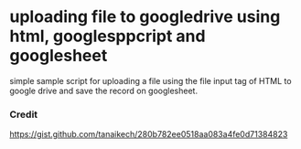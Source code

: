 # uploading file to googledrive using html, googlesppcript and googlesheet

simple sample script for uploading a file using the file input tag of HTML to google drive and save the record on googlesheet.

### Credit
https://gist.github.com/tanaikech/280b782ee0518aa083a4fe0d71384823
